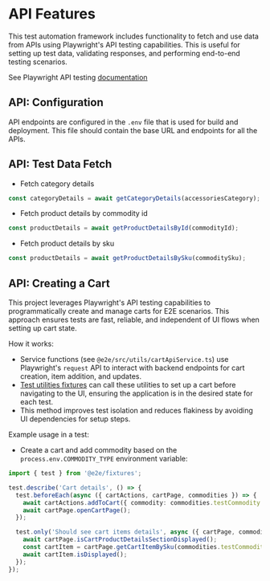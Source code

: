 # API Features

This test automation framework includes functionality to fetch and use data from APIs using Playwright's API testing capabilities. This is useful for setting up test data, validating responses, and performing end-to-end testing scenarios.

See Playwright API testing [documentation](https://playwright.dev/docs/api-testing)

## API: Configuration

API endpoints are configured in the `.env` file that is used for build and deployment. This file should contain the base URL and endpoints for all the APIs.

## API: Test Data Fetch

- Fetch category details

```javascript
const categoryDetails = await getCategoryDetails(accessoriesCategory);
```

- Fetch product details by commodity id

```javascript
const productDetails = await getProductDetailsById(commodityId);
```

- Fetch product details by sku

```javascript
const productDetails = await getProductDetailsBySku(commoditySku);
```

## API: Creating a Cart

This project leverages Playwright's API testing capabilities to programmatically create and manage carts for E2E scenarios. This approach ensures tests are fast, reliable, and independent of UI flows when setting up cart state.

How it works:

- Service functions (see `@e2e/src/utils/cartApiService.ts`) use Playwright's `request` API to interact with backend endpoints for cart creation, item addition, and updates.
- [Test utilities fixtures](../../packages/@e2e/src/fixtures/utilsFixture.ts) can call these utilities to set up a cart before navigating to the UI, ensuring the application is in the desired state for each test.
- This method improves test isolation and reduces flakiness by avoiding UI dependencies for setup steps.

Example usage in a test:

- Create a cart and add commodity based on the `process.env.COMMODITY_TYPE` environment variable:

```typescript
import { test } from '@e2e/fixtures';

test.describe('Cart details', () => {
  test.beforeEach(async ({ cartActions, cartPage, commodities }) => {
    await cartActions.addToCart({ commodity: commodities.testCommodity });
    await cartPage.openCartPage();
  });

  test.only('Should see cart items details', async ({ cartPage, commodities }) => {
    await cartPage.isCartProductDetailsSectionDisplayed();
    const cartItem = cartPage.getCartItemBySku(commodities.testCommodity.sku);
    await cartItem.isDisplayed();
  });
});
